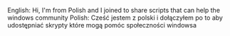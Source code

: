 English:
Hi, I'm from Polish and I joined to share scripts that can help the windows community
Polish:
Cześć jestem z polski i dołączyłem po to aby udostępniać skrypty które mogą pomóc społeczności windowsa

